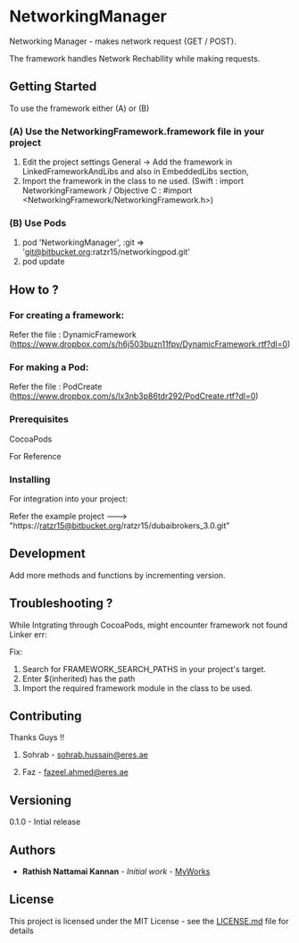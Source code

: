 # NetworkingManager

Networking Manager - makes network request {GET / POST}. 

The framework handles Network Rechabllity while making requests.

## Getting Started

To use the framework either (A) or (B)

### (A) Use the NetworkingFramework.framework file in your project 

1. Edit the project settings General -> Add the framework in LinkedFrameworkAndLibs and also in EmbeddedLibs section,
2. Import the framework in the class to ne used. (Swift : import NetworkingFramework / Objective C : #import <NetworkingFramework/NetworkingFramework.h>)

### (B) Use Pods 

1. pod 'NetworkingManager', :git => 'git@bitbucket.org:ratzr15/networkingpod.git'
2. pod update

## How to ?

### For creating a framework:

Refer the file : DynamicFramework (https://www.dropbox.com/s/h6j503buzn11fpv/DynamicFramework.rtf?dl=0)

### For making a Pod:

Refer the file : PodCreate (https://www.dropbox.com/s/lx3nb3p86tdr292/PodCreate.rtf?dl=0)

### Prerequisites

CocoaPods

For Reference 

### Installing

For integration into your project:

Refer the example project ---> "https://ratzr15@bitbucket.org/ratzr15/dubaibrokers_3.0.git" 

## Development

Add more methods and functions by incrementing version.

## Troubleshooting ?

While Intgrating through CocoaPods, might encounter framework not found Linker err:

Fix:

1. Search for FRAMEWORK_SEARCH_PATHS in your project's target.
2. Enter $(inherited) has the path
3. Import the required framework module in the class to be used.

## Contributing

Thanks Guys !!

1. Sohrab - sohrab.hussain@eres.ae

2. Faz - fazeel.ahmed@eres.ae

## Versioning

0.1.0   - Intial release

## Authors

* **Rathish Nattamai Kannan** - *Initial work* - [MyWorks](https://bitbucket.org/ratzr15/)


## License

This project is licensed under the MIT License - see the [LICENSE.md](LICENSE.md) file for details

